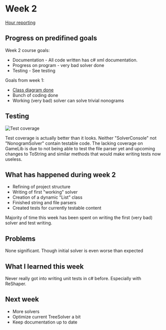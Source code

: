 # Week 2

[Hour reporting](https://github.com/saskeli/NonogramSolver_TiRa/blob/master/Documentation/Hour_reporting.md)

## Progress on predifined goals

Week 2 course goals:

* Documentation - All code written has c# xml documentation.
* Progress on program - very bad solver done
* Testing - See testing

Goals from week 1:

* [Class diagram done](https://github.com/saskeli/NonogramSolver_TiRa/blob/master/Documentation/Design_document.md)
* Bunch of coding done
* Working (very bad) solver can solve trivial nonograms

## Testing

![Test coverage](https://github.com/saskeli/NonogramSolver_TiRa/blob/master/Documentation/Data/Coverage.png)

Test coverage is actually better than it looks. Neither "SolverConsole" not "NonogramSolver" contain testable code. The lacking coverage on GameLib is due to not being able to test the file parser yet and upcoming changes to ToString and similar methods that would make writing tests now useless.

## What has happened during week 2

* Refining of project structure
* Writing of first "working" solver
* Creation of a dynamic "List" class
* Finished string and file parsers
* Created tests for currently testable content

Majority of time this week has been spent on writing the first (very bad) solver and test writing.

## Problems

None significant. Though initial solver is even worse than expected

## What I learned this week

Never really got into writing unit tests in c# before. Especially with ReShaper.

## Next week

* More solvers
* Optimize current TreeSolver a bit
* Keep documentation up to date
